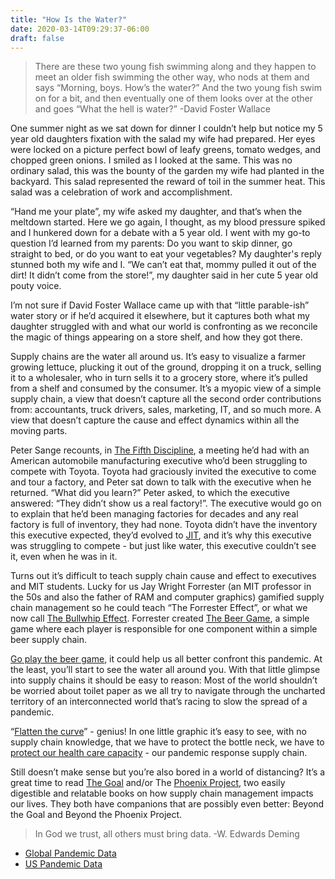 ```yaml
---
title: "How Is the Water?"
date: 2020-03-14T09:29:37-06:00
draft: false
---
```


>There are these two young fish swimming along and they happen to meet an older fish swimming the other way, who nods at them and says “Morning, boys. How’s the water?” And the two young fish swim on for a bit, and then eventually one of them looks over at the other and goes “What the hell is water?” -David Foster Wallace

One summer night as we sat down for dinner I couldn’t help but notice my 5 year old daughters fixation with the salad my wife had prepared. Her eyes were locked on a picture perfect bowl of leafy greens, tomato wedges, and chopped green onions. I smiled as I looked at the same. This was no ordinary salad, this was the bounty of the garden my wife had planted in the backyard. This salad represented the reward of toil in the summer heat. This salad was a celebration of work and accomplishment.  

“Hand me your plate”, my wife asked my daughter, and that’s when the meltdown started. Here we go again, I thought, as my blood pressure spiked and I hunkered down for a debate with a 5 year old. I went with my go-to question I’d learned from my parents: Do you want to skip dinner, go straight to bed, or do you want to eat your vegetables? My daughter's reply stunned both my wife and I. “We can’t eat that, mommy pulled it out of the dirt! It didn’t come from the store!”, my daughter said in her cute 5 year old pouty voice. 

I’m not sure if David Foster Wallace came up with that “little parable-ish” water story or if he’d acquired it elsewhere, but it captures both what my daughter struggled with and what our world is confronting as we reconcile the magic of things appearing on a store shelf, and how they got there. 

Supply chains are the water all around us. It’s easy to visualize a farmer growing lettuce, plucking it out of the ground, dropping it on a truck, selling it to a wholesaler, who in turn sells it to a grocery store, where it’s pulled from a shelf and consumed by the consumer. It’s a myopic view of a simple supply chain, a view that doesn’t capture all the second order contributions from: accountants, truck drivers, sales, marketing, IT, and so much more. A view that doesn’t capture the cause and effect dynamics within all the moving parts. 

Peter Sange recounts, in [The Fifth Discipline](https://en.wikipedia.org/wiki/The_Fifth_Discipline), a meeting he’d had with an American automobile manufacturing executive who’d been struggling to compete with Toyota. Toyota had graciously invited the executive to come and tour a factory, and Peter sat down to talk with the executive when he returned. “What did you learn?” Peter asked, to which the executive answered: “They didn’t show us a real factory!”. The executive would go on to explain that he’d been managing factories for decades and any real factory is full of inventory, they had none. Toyota didn’t have the inventory this executive expected, they’d evolved to [JIT](https://en.wikipedia.org/wiki/Just-in-time_manufacturing), and it’s why this executive was struggling to compete - but just like water, this executive couldn’t see it, even when he was in it. 

Turns out it’s difficult to teach supply chain cause and effect to executives and MIT students. Lucky for us Jay Wright Forrester (an MIT professor in the 50s and also the father of RAM and computer graphics) gamified supply chain management so he could teach “The Forrester Effect”, or what we now call [The Bullwhip Effect](https://en.wikipedia.org/wiki/Bullwhip_effect). Forrester created [The Beer Game](https://en.wikipedia.org/wiki/Beer_distribution_game), a simple game where each player is responsible for one component within a simple beer supply chain. 

[Go play the beer game](https://beergame.masystem.se/), it could help us all better confront this pandemic. At the least, you’ll start to see the water all around you. With that little glimpse into supply chains it should be easy to reason: Most of the world shouldn’t be worried about toilet paper as we all try to navigate through the uncharted territory of an interconnected world that’s racing to slow the spread of a pandemic. 

“[Flatten the curve](https://www.nbcnews.com/science/science-news/what-flatten-curve-chart-shows-how-critical-it-everyone-fight-n1155636)” - genius! In one little graphic it’s easy to see, with no supply chain knowledge, that we have to protect the bottle neck, we have to [protect our health care capacity](https://medium.com/@tomaspueyo/coronavirus-act-today-or-people-will-die-f4d3d9cd99ca) - our pandemic response supply chain. 

Still doesn’t make sense but you’re also bored in a world of distancing? It’s a great time to read [The Goal](https://en.wikipedia.org/wiki/The_Goal_%28novel%29) and/or The [Phoenix Project](https://itrevolution.com/book/the-phoenix-project/), two easily digestible and relatable books on how supply chain management impacts our lives. They both have companions that are possibly even better: Beyond the Goal and Beyond the Phoenix Project. 

>In God we trust, all others must bring data. -W. Edwards Deming

* [Global Pandemic Data](https://covid19info.live/)
* [US Pandemic Data](https://infection2020.com/)







